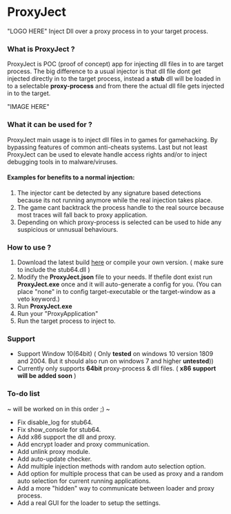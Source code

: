 # ProxyJect
"LOGO HERE"
Inject Dll over a proxy process in to your target process. 

### What is ProxyJect ?
ProxyJect is POC (proof of concept) app for injecting dll files in to are target process. The big difference to a usual injector is that dll file dont get injected directly in to the target process, instead a **stub** dll will be loaded in to a selectable **proxy-process** and from there the actual dll file gets injected in to the target.

"IMAGE HERE"

### What it can be used for ?
ProxyJect main usage is to inject dll files in to games for gamehacking.
By bypassing features of common anti-cheats systems. Last but not least ProxyJect can be used 
to elevate handle access rights and/or to inject debugging tools in to malware/viruses.

#### Examples for benefits to a normal injection:
1. The injector cant be detected by any signature based detections because its not running anymore while the real injection takes place.
2. The game cant backtrack the process handle to the real source because most traces will fall back to proxy application.
3. Depending on which proxy-process is selected can be used to hide any suspicious or unnusual behaviours.

### How to use ?
1. Download the latest build [here](https://github.com/suspex0/ProxyJect/releases/tag/ProxyJect-alpha-1.0) or compile your own version. ( make sure to include the stub64.dll )
2. Modify the **ProxyJect.json** file to your needs. If thefile dont exist run **ProxyJect.exe** once and it will auto-generate a config for you.
(You can place "none" in to config target-executable or the target-window as a veto keyword.)
3. Run **ProxyJect.exe**
4. Run your "ProxyApplication"
5. Run the target process to inject to.

### Support
- Support Window 10(64bit) ( Only **tested** on windows 10 version 1809 and 2004. But it should also run on windows 7 and higher **untested**))
- Currently only supports **64bit** proxy-process & dll files. ( **x86 support will be added soon** )

### To-do list
~ will be worked on in this order ;) ~
- Fix disable_log for stub64.
- Fix show_console for stub64.
- Add x86 support the dll and proxy.
- Add encrypt loader and proxy communication.
- Add unlink proxy module.
- Add auto-update checker.
- Add multiple injection methods with random auto selection option.
- Add option for multiple process that can be used as proxy and a random auto selection for current running applications.
- Add a more "hidden" way to communicate between loader and proxy process.
- Add a real GUI for the loader to setup the settings.
